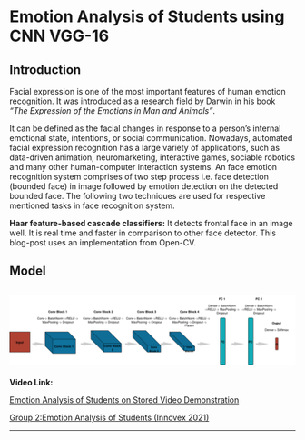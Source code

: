 # Emotion Analysis of Students using CNN VGG-16
## Introduction 

Facial expression is one of the most important features of human emotion recognition. It was introduced as a research field by Darwin in his book *“The Expression of the Emotions in Man and Animals”*. 

It can be defined as the facial changes in response to a person’s internal emotional state, intentions, or social communication. Nowadays, automated facial expression recognition has a large variety of applications, such as data-driven animation, neuromarketing, interactive games, sociable robotics and many other human-computer interaction systems. An face emotion recognition system comprises of two step process i.e. face detection (bounded face) in image followed by emotion detection on the detected bounded face. The following two techniques are used for respective mentioned tasks in face recognition system.

**Haar feature-based cascade classifiers:** It detects frontal face in an image well. It is real time and faster in comparison to other face detector. This blog-post uses an implementation from Open-CV.
## Model
![](https://github.com/aja512/Emotion-Analysis-of-Students-using-VGG-16/blob/main/model.png)
-----
**Video Link:** 

[Emotion Analysis of Students on Stored Video Demonstration](https://youtu.be/nrg-ZxT_wGI)

[Group 2:Emotion Analysis of Students (Innovex 2021)](https://youtu.be/GhGVXwPSPi4)

----
